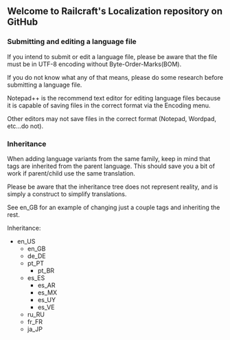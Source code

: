 ## Welcome to Railcraft's Localization repository on GitHub

### Submitting and editing a language file
If you intend to submit or edit a language file, please be aware that the file must be in UTF-8 encoding without Byte-Order-Marks(BOM).

If you do not know what any of that means, please do some research before submitting a language file.

Notepad++ is the recommend text editor for editing language files because it is capable of saving files in the correct format via the Encoding menu.

Other editors may not save files in the correct format (Notepad, Wordpad, etc...do not).

### Inheritance
When adding language variants from the same family, keep in mind that tags are inherited from the parent language. This should save you a bit of work if parent/child use the same translation.

Please be aware that the inheritance tree does not represent reality, and is simply a construct to simplify translations.

See en_GB for an example of changing just a couple tags and inheriting the rest.

Inheritance:
<ul><li>en_US
	<ul>
	<li>en_GB</li>
	<li>de_DE</li>
	<li>pt_PT<ul><li>pt_BR</li></ul></li>
	<li>es_ES<ul><li>es_AR</li><li>es_MX</li><li>es_UY</li><li>es_VE</li></ul></li><li>ru_RU</li>
	<li>fr_FR</li>
	<li>ja_JP</li>
	</ul>
</li></ul>